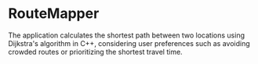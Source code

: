 # RouteMapper
The application calculates the shortest path between two locations using Dijkstra's algorithm in C++, considering user preferences such as avoiding crowded routes or prioritizing the shortest travel time.
